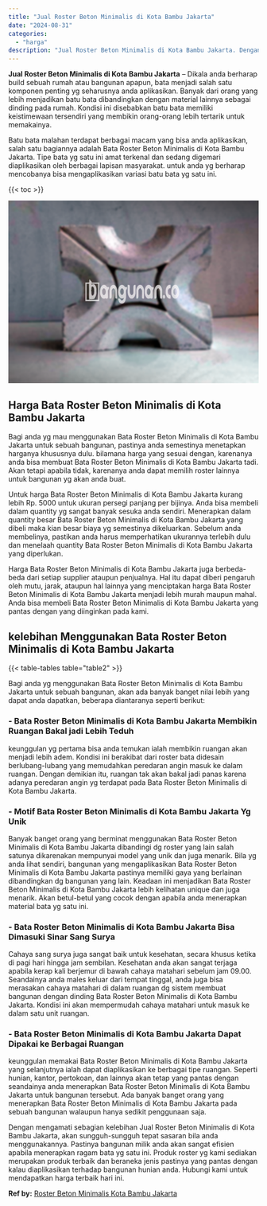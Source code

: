 ```yaml
---
title: "Jual Roster Beton Minimalis di Kota Bambu Jakarta"
date: "2024-08-31"
categories: 
  - "harga"
description: "Jual Roster Beton Minimalis di Kota Bambu Jakarta. Dengan mengamati sebagian kelebihan Jual Roster Beton Minimalis di Kota Bambu Jakarta, akan sungguh-sunggu..."
---
```


**Jual Roster Beton Minimalis di Kota Bambu Jakarta** – Dikala anda berharap build sebuah rumah atau bangunan apapun, bata menjadi salah satu komponen penting yg seharusnya anda aplikasikan. Banyak dari orang yang lebih menjadikan batu bata dibandingkan dengan material lainnya sebagai dinding pada rumah. Kondisi ini disebabkan batu bata memiliki keistimewaan tersendiri yang membikin orang-orang lebih tertarik untuk memakainya.

Batu bata malahan terdapat berbagai macam yang bisa anda aplikasikan, salah satu bagiannya adalah Bata Roster Beton Minimalis di Kota Bambu Jakarta. Tipe bata yg satu ini amat terkenal dan sedang digemari diaplikasikan oleh berbagai lapisan masyarakat. untuk anda yg berharap mencobanya bisa mengaplikasikan variasi batu bata yg satu ini.

{{< toc >}}

![Jual Roster Beton Minimalis di Kota Bambu Jakarta](/images/bata-roster-minimalis-15.png)

## Harga Bata Roster Beton Minimalis di Kota Bambu Jakarta

Bagi anda yg mau menggunakan Bata Roster Beton Minimalis di Kota Bambu Jakarta untuk sebuah bangunan, pastinya anda semestinya menetapkan harganya khususnya dulu. bilamana harga yang sesuai dengan, karenanya anda bisa membuat Bata Roster Beton Minimalis di Kota Bambu Jakarta tadi. Akan tetapi apabila tidak, karenanya anda dapat memilih roster lainnya untuk bangunan yg akan anda buat.

Untuk harga Bata Roster Beton Minimalis di Kota Bambu Jakarta kurang lebih Rp. 5000 untuk ukuran persegi panjang per bijinya. Anda bisa membeli dalam quantity yg sangat banyak sesuka anda sendiri. Menerapkan dalam quantity besar Bata Roster Beton Minimalis di Kota Bambu Jakarta yang dibeli maka kian besar biaya yg semestinya dikeluarkan. Sebelum anda membelinya, pastikan anda harus memperhatikan ukurannya terlebih dulu dan menelaah quantity Bata Roster Beton Minimalis di Kota Bambu Jakarta yang diperlukan.

Harga Bata Roster Beton Minimalis di Kota Bambu Jakarta juga berbeda-beda dari setiap supplier ataupun penjualnya. Hal itu dapat diberi pengaruh oleh mutu, jarak, ataupun hal lainnya yang menciptakan harga Bata Roster Beton Minimalis di Kota Bambu Jakarta menjadi lebih murah maupun mahal. Anda bisa membeli Bata Roster Beton Minimalis di Kota Bambu Jakarta yang pantas dengan yang diinginkan pada kami.

## kelebihan Menggunakan Bata Roster Beton Minimalis di Kota Bambu Jakarta

{{< table-tables table="table2" >}}

Bagi anda yg menggunakan Bata Roster Beton Minimalis di Kota Bambu Jakarta untuk sebuah bangunan, akan ada banyak banget nilai lebih yang dapat anda dapatkan, beberapa diantaranya seperti berikut:

### \- Bata Roster Beton Minimalis di Kota Bambu Jakarta Membikin Ruangan Bakal jadi Lebih Teduh

keunggulan yg pertama bisa anda temukan ialah membikin ruangan akan menjadi lebih adem. Kondisi ini berakibat dari roster bata didesain berlubang-lubang yang memudahkan peredaran angin masuk ke dalam ruangan. Dengan demikian itu, ruangan tak akan bakal jadi panas karena adanya peredaran angin yg terdapat pada Bata Roster Beton Minimalis di Kota Bambu Jakarta.

### \- Motif Bata Roster Beton Minimalis di Kota Bambu Jakarta Yg Unik

Banyak banget orang yang berminat menggunakan Bata Roster Beton Minimalis di Kota Bambu Jakarta dibandingi dg roster yang lain salah satunya dikarenakan mempunyai model yang unik dan juga menarik. Bila yg anda lihat sendiri, bangunan yang mengaplikasikan Bata Roster Beton Minimalis di Kota Bambu Jakarta pastinya memiliki gaya yang berlainan dibandingkan dg bangunan yang lain. Keadaan ini menjadikan Bata Roster Beton Minimalis di Kota Bambu Jakarta lebih kelihatan unique dan juga menarik. Akan betul-betul yang cocok dengan apabila anda menerapkan material bata yg satu ini.

### \- Bata Roster Beton Minimalis di Kota Bambu Jakarta Bisa Dimasuki Sinar Sang Surya

Cahaya sang surya juga sangat baik untuk kesehatan, secara khusus ketika di pagi hari hingga jam sembilan. Kesehatan anda akan sangat terjaga apabila kerap kali berjemur di bawah cahaya matahari sebelum jam 09.00. Seandainya anda males keluar dari tempat tinggal, anda juga bisa merasakan cahaya matahari di dalam ruangan dg sistem membuat bangunan dengan dinding Bata Roster Beton Minimalis di Kota Bambu Jakarta. Kondisi ini akan mempermudah cahaya matahari untuk masuk ke dalam satu unit ruangan.

### \- Bata Roster Beton Minimalis di Kota Bambu Jakarta Dapat Dipakai ke Berbagai Ruangan

keunggulan memakai Bata Roster Beton Minimalis di Kota Bambu Jakarta yang selanjutnya ialah dapat diaplikasikan ke berbagai tipe ruangan. Seperti hunian, kantor, pertokoan, dan lainnya akan tetap yang pantas dengan seandainya anda menerapkan Bata Roster Beton Minimalis di Kota Bambu Jakarta untuk bangunan tersebut. Ada banyak banget orang yang menerapkan Bata Roster Beton Minimalis di Kota Bambu Jakarta pada sebuah bangunan walaupun hanya sedikit penggunaan saja.

Dengan mengamati sebagian kelebihan Jual Roster Beton Minimalis di Kota Bambu Jakarta, akan sungguh-sungguh tepat sasaran bila anda menggunakannya. Pastinya bangunan milik anda akan sangat efisien apabila menerapkan ragam bata yg satu ini. Produk roster yg kami sediakan merupakan produk terbaik dan beraneka jenis pastinya yang pantas dengan kalau diaplikasikan terhadap bangunan hunian anda. Hubungi kami untuk mendapatkan harga terbaik hari ini.

**Ref by:** [Roster Beton Minimalis Kota Bambu Jakarta](https://id.wikipedia.org/wiki/Roster)

